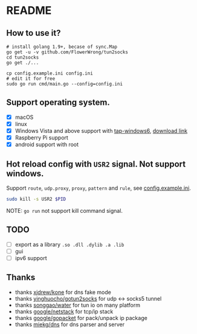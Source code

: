 # README

## How to use it?

```
# install golang 1.9+, becase of sync.Map
go get -u -v github.com/FlowerWrong/tun2socks
cd tun2socks
go get ./...

cp config.example.ini config.ini
# edit it for free
sudo go run cmd/main.go --config=config.ini
```

## Support operating system.

* [x] macOS
* [x] linux
* [x] Windows Vista and above support with [tap-windows6](https://github.com/OpenVPN/tap-windows6), [download link](https://openvpn.net/index.php/open-source/downloads.html)
* [x] Raspberry Pi support
* [x] android support with root

## Hot reload config with `USR2` signal. Not support windows.

Support `route`, `udp.proxy`, `proxy`, `pattern` and `rule`, see [config.example.ini](https://github.com/FlowerWrong/tun2socks/blob/master/config.example.ini).

```bash
sudo kill -s USR2 $PID
```

NOTE: `go run` not support kill command signal.

## TODO

* [ ] export as a library `.so .dll .dylib .a .lib`
* [ ] gui
* [ ] ipv6 support

## Thanks

* thanks [xjdrew/kone](https://github.com/xjdrew/kone) for dns fake mode
* thanks [yinghuocho/gotun2socks](https://github.com/yinghuocho/gotun2socks) for udp <-> socks5 tunnel
* thanks [songgao/water](https://github.com/songgao/water) for tun io on many platform
* thanks [google/netstack](https://github.com/google/netstack) for tcp/ip stack
* thanks [google/gopacket](https://github.com/google/gopacket) for pack/unpack ip package
* thanks [miekg/dns](https://github.com/miekg/dns) for dns parser and server
